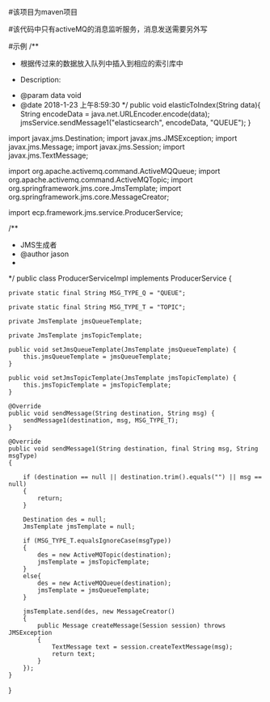 #该项目为maven项目

#该代码中只有activeMQ的消息监听服务，消息发送需要另外写

#示例
/**
 * 根据传过来的数据放入队列中插入到相应的索引库中
 * <p>Description: <p>
 * @param data void
 * @date 2018-1-23 上午8:59:30
 */
public void  elasticToIndex(String data){
	String encodeData = java.net.URLEncoder.encode(data);
	jmsService.sendMessage1("elasticsearch", encodeData, "QUEUE");
}



import javax.jms.Destination;
import javax.jms.JMSException;
import javax.jms.Message;
import javax.jms.Session;
import javax.jms.TextMessage;

import org.apache.activemq.command.ActiveMQQueue;
import org.apache.activemq.command.ActiveMQTopic;
import org.springframework.jms.core.JmsTemplate;
import org.springframework.jms.core.MessageCreator;

import ecp.framework.jms.service.ProducerService;

/**
 * JMS生成者
 * @author jason
 *
 */
public class ProducerServiceImpl implements ProducerService {
	
	private static final String MSG_TYPE_Q = "QUEUE";
	
	private static final String MSG_TYPE_T = "TOPIC";

	private JmsTemplate jmsQueueTemplate;
	
	private JmsTemplate jmsTopicTemplate;

	public void setJmsQueueTemplate(JmsTemplate jmsQueueTemplate) {
		this.jmsQueueTemplate = jmsQueueTemplate;
	}

	public void setJmsTopicTemplate(JmsTemplate jmsTopicTemplate) {
		this.jmsTopicTemplate = jmsTopicTemplate;
	}

	@Override
	public void sendMessage(String destination, String msg) {
		sendMessage1(destination, msg, MSG_TYPE_T);
	}
	
	@Override
	public void sendMessage1(String destination, final String msg, String msgType) 
	{

		if (destination == null || destination.trim().equals("") || msg == null)
		{
			return;
		}
		
		Destination des = null;
		JmsTemplate jmsTemplate = null;
		
		if (MSG_TYPE_T.equalsIgnoreCase(msgType))
		{
			des = new ActiveMQTopic(destination);
			jmsTemplate = jmsTopicTemplate;
		}
		else{
			des = new ActiveMQQueue(destination);
			jmsTemplate = jmsQueueTemplate;
		}

		jmsTemplate.send(des, new MessageCreator() 
		{
			public Message createMessage(Session session) throws JMSException 
			{
				TextMessage text = session.createTextMessage(msg);
				return text;
			}
		});
	}
}


